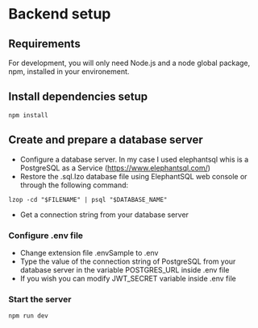 # Backend setup

## Requirements

For development, you will only need Node.js and a node global package, npm, installed in your environement.

## Install dependencies setup

```
npm install
```

## Create and prepare a database server

- Configure a database server. In my case I used elephantsql whis is a PostgreSQL as a Service (https://www.elephantsql.com/)
- Restore the .sql.Izo database file using ElephantSQL web console or through the following command:

```
lzop -cd "$FILENAME" | psql "$DATABASE_NAME"
```

- Get a connection string from your database server

### Configure .env file

- Change extension file .envSample to .env
- Type the value of the connection string of PostgreSQL from your database server in the variable POSTGRES_URL inside .env file
- If you wish you can modify JWT_SECRET variable inside .env file

### Start the server

```
npm run dev
```
